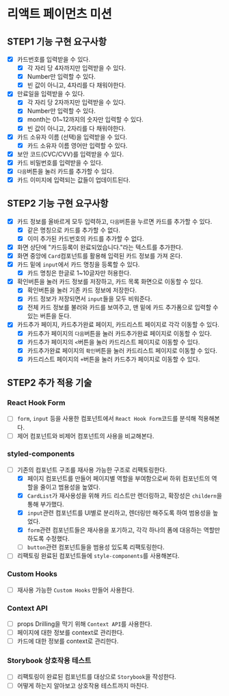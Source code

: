 # 리액트 페이먼츠 미션

## STEP1 기능 구현 요구사항

- [x] 카드번호를 입력받을 수 있다.
  - [x] 각 자리 당 4자까지만 입력받을 수 있다.
  - [x] Number만 입력할 수 있다.
  - [x] 빈 값이 아니고, 4자리를 다 채워야한다.
- [x] 만료일을 입력받을 수 있다.
  - [x] 각 자리 당 2자까지만 입력받을 수 있다.
  - [x] Number만 입력할 수 있다.
  - [x] month는 01~12까지의 숫자만 입력할 수 있다.
  - [x] 빈 값이 아니고, 2자리를 다 채워야한다.
- [x] 카드 소유자 이름 (선택)을 입력받을 수 있다.
  - [x] 카드 소유자 이름 영어만 입력할 수 있다.
- [x] 보안 코드(CVC/CVV)를 입력받을 수 있다.
- [x] 카드 비밀번호를 입력받을 수 있다.
- [x] `다음`버튼을 눌러 카드를 추가할 수 있다.
- [x] 카드 이미지에 입력되는 값들이 업데이트된다.

## STEP2 기능 구현 요구사항

- [x] 카드 정보를 올바르게 모두 입력하고, `다음`버튼을 누르면 카드를 추가할 수 있다.
  - [x] 같은 명칭으로 카드를 추가할 수 없다.
  - [x] 이미 추가된 카드번호의 카드를 추가할 수 없다.
- [x] 화면 상단에 "카드등록이 완료되었습니다."라는 텍스트를 추가한다.
- [x] 화면 중앙에 `Card`컴포넌트를 활용해 입력된 카드 정보를 가져 온다.
- [x] 카드 밑에 `input`에서 카드 명칭을 등록할 수 있다.
  - [x] 카드 명칭은 한글로 1~10글자만 허용한다.
- [x] 확인버튼을 눌러 카드 정보를 저장하고, 카드 목록 화면으로 이동할 수 있다.
  - [x] 확인버튼을 눌러 기존 카드 정보에 저장한다.
  - [x] 카드 정보가 저장되면서 `input`들을 모두 비워준다.
  - [x] 전체 카드 정보를 불러와 카드를 보여주고, 맨 밑에 카드 추가폼으로 입력할 수 있는 버튼을 둔다.
- [x] 카드추가 페이지, 카드추가완료 페이지, 카드리스트 페이지로 각각 이동할 수 있다.
  - [x] 카드추가 페이지의 `다음`버튼을 눌러 카드추가완료 페이지로 이동할 수 있다.
  - [x] 카드추가 페이지의 `<`버튼을 눌러 카드리스트 페이지로 이동할 수 있다.
  - [x] 카드추가완료 페이지의 `확인`버튼을 눌러 카드리스트 페이지로 이동할 수 있다.
  - [x] 카드리스트 페이지의 `+`버튼을 눌러 카드추가 페이지로 이동할 수 있다.

## STEP2 추가 적용 기술

### React Hook Form

- [ ] `form`, `input` 등을 사용한 컴포넌트에서 `React Hook Form`코드를 분석해 적용해본다.
- [ ] 제어 컴포넌트와 비제어 컴포넌트의 사용을 비교해본다.

### styled-components

- [ ] 기존의 컴포넌트 구조를 재사용 가능한 구조로 리팩토링한다.
  - [x] 페이지 컴포넌트를 만들어 페이지별 역할을 부여함으로써 하위 컴포넌트의 역할을 줄이고 범용성을 높였다.
  - [x] `CardList`가 재사용성을 위해 카드 리스트만 렌더링하고, 확장성은 `childern`을 통해 부가했다.
  - [x] `input`관련 컴포넌트를 UI별로 분리하고, 렌더링만 해주도록 하여 범용성을 높었다.
  - [x] `form`관련 컴포넌트들은 재사용을 포기하고, 각각 하나의 폼에 대응하는 역할만 하도록 수정했다.
  - [ ] `button`관련 컴포넌트들을 범용성 있도록 리팩토링한다.
- [ ] 리팩토링 완료된 컴포넌트들에 `style-components`를 사용해본다.

### Custom Hooks

- [ ] 재사용 가능한 `Custom Hooks` 만들어 사용한다.

### Context API

- [ ] props Drilling을 막기 위해 `Context API`를 사용한다.
- [ ] 페이지에 대한 정보를 context로 관리한다.
- [ ] 카드에 대한 정보를 context로 관리한다.

### Storybook 상호작용 테스트

- [ ] 리팩토링이 완료된 컴포넌트를 대상으로 `Storybook`을 작성한다.
- [ ] 어떻게 하는지 알아보고 상호작용 테스트까지 마친다.
